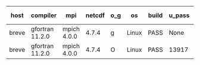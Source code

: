 

| host     | compiler                              | mpi                      | netcdf        | o_g        | os       | build       | u_pass          | u_fail          | s_pass            | s_fail            | e_pass             | e_fail             | nuopc_pass       | nuopc_fail       | artifacts link          |
|----------|---------------------------------------|--------------------------|---------------|------------|----------|-------------|-----------------|-----------------|-------------------|-------------------|--------------------|--------------------|------------------|------------------|-------------------------|
| breve | gfortran 11.2.0 | mpich 4.0.0  | 4.7.4  | g | Linux | PASS | None | None | None | None | None | None | None | None | <a href="https://github.com/esmf-org/esmf-test-artifacts/tree/5d81d90a7529ed821f50a8e8d5891691248c9f55/fix_pio-alltoallw/gfortran/11.2.0/g/mpich/4.0.0" target="_blank">5d81d90</a> | 
| breve | gfortran 11.2.0 | mpich 4.0.0  | 4.7.4  | O | Linux | PASS | 13917 | 0 | 49 | 0 | 80 | 0 | 52 | 0 | <a href="https://github.com/esmf-org/esmf-test-artifacts/tree/f3fe8789d81babd382cb95f6d2362d5a58bf2d7d/fix_pio-alltoallw/gfortran/11.2.0/O/mpich/4.0.0" target="_blank">f3fe878</a> | 

